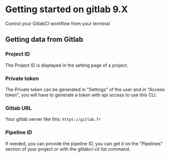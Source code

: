# Getting started on gitlab 9.X

Control your GitlabCI workflow from your terminal

## Getting data from Gitlab

### Project ID
The Project ID is displayed in the setting page of a project.

### Private token
The Private token can be generated in "Settings" of the user and in "Access token", you will have to generate a token with api access to use this CLI.

### Gitlab URL
Your gitlab server like this: ```https://gitlab.fr```

### Pipeline ID
If needed, you can provide the pipeline ID, you can get it on the "Pipelines" section of your project or with the gitlabci-cli list command.

